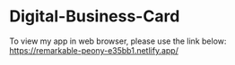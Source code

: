 # Digital-Business-Card

To view my app in web browser, please use the link below:
https://remarkable-peony-e35bb1.netlify.app/
